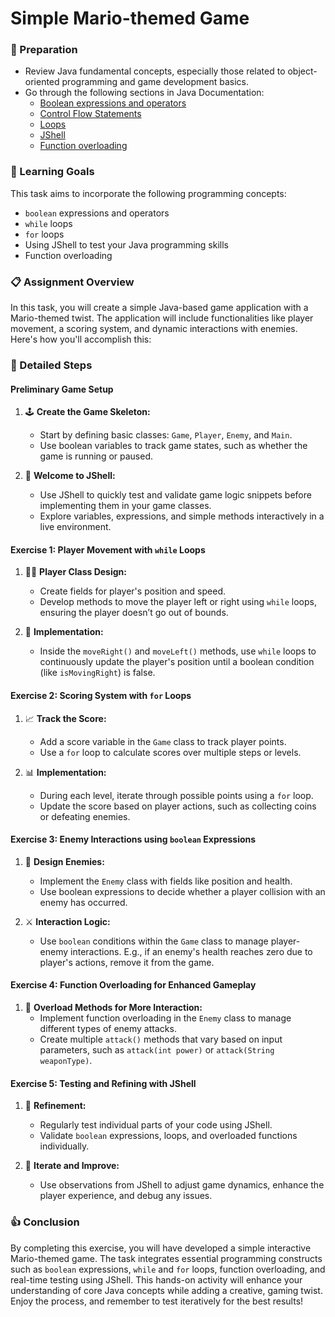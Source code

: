 # Simple Mario-themed Game

### 🏃 Preparation

- Review Java fundamental concepts, especially those related to object-oriented programming and game development basics.
- Go through the following sections in Java Documentation:
  - [Boolean expressions and operators](https://docs.oracle.com/javase/tutorial/java/nutsandbolts/opsummary.html)
  - [Control Flow Statements](https://docs.oracle.com/javase/tutorial/java/nutsandbolts/flow.html)
  - [Loops](https://docs.oracle.com/javase/tutorial/java/nutsandbolts/while.html)
  - [JShell](https://docs.oracle.com/javase/9/jshell/introduction-jshell.htm)
  - [Function overloading](https://docs.oracle.com/javase/tutorial/java/javaOO/methods.html)

### 🎯 Learning Goals

This task aims to incorporate the following programming concepts:

* `boolean` expressions and operators
* `while` loops
* `for` loops
* Using JShell to test your Java programming skills
* Function overloading

### 📋 Assignment Overview

In this task, you will create a simple Java-based game application with a Mario-themed twist. The application will include functionalities like player movement, a scoring system, and dynamic interactions with enemies. Here's how you'll accomplish this:

### 📘 Detailed Steps

#### Preliminary Game Setup

1. 🕹️ **Create the Game Skeleton:**
   - Start by defining basic classes: `Game`, `Player`, `Enemy`, and `Main`.
   - Use boolean variables to track game states, such as whether the game is running or paused.

2. 🔄 **Welcome to JShell:**
   - Use JShell to quickly test and validate game logic snippets before implementing them in your game classes.
   - Explore variables, expressions, and simple methods interactively in a live environment.

#### Exercise 1: Player Movement with `while` Loops

1. 🧑‍🏭 **Player Class Design:**
   - Create fields for player's position and speed.
   - Develop methods to move the player left or right using `while` loops, ensuring the player doesn’t go out of bounds.
  
2. 🔄 **Implementation:**
   - Inside the `moveRight()` and `moveLeft()` methods, use `while` loops to continuously update the player's position until a boolean condition (like `isMovingRight`) is false.

#### Exercise 2: Scoring System with `for` Loops

1. 📈 **Track the Score:**
   - Add a score variable in the `Game` class to track player points.
   - Use a `for` loop to calculate scores over multiple steps or levels.

2. 📊 **Implementation:**
   - During each level, iterate through possible points using a `for` loop.
   - Update the score based on player actions, such as collecting coins or defeating enemies.

#### Exercise 3: Enemy Interactions using `boolean` Expressions

1. 👾 **Design Enemies:**
   - Implement the `Enemy` class with fields like position and health.
   - Use boolean expressions to decide whether a player collision with an enemy has occurred.

2. ⚔️ **Interaction Logic:**
   - Use `boolean` conditions within the `Game` class to manage player-enemy interactions. E.g., if an enemy's health reaches zero due to player's actions, remove it from the game.

#### Exercise 4: Function Overloading for Enhanced Gameplay

1. 🔄 **Overload Methods for More Interaction:**
   - Implement function overloading in the `Enemy` class to manage different types of enemy attacks.
   - Create multiple `attack()` methods that vary based on input parameters, such as `attack(int power)` or `attack(String weaponType)`.

#### Exercise 5: Testing and Refining with JShell

1. 🧪 **Refinement:**
   - Regularly test individual parts of your code using JShell.
   - Validate `boolean` expressions, loops, and overloaded functions individually.

2. 🔧 **Iterate and Improve:**
   - Use observations from JShell to adjust game dynamics, enhance the player experience, and debug any issues.

### 👍 Conclusion

By completing this exercise, you will have developed a simple interactive Mario-themed game. The task integrates essential programming constructs such as `boolean` expressions, `while` and `for` loops, function overloading, and real-time testing using JShell. This hands-on activity will enhance your understanding of core Java concepts while adding a creative, gaming twist. Enjoy the process, and remember to test iteratively for the best results!